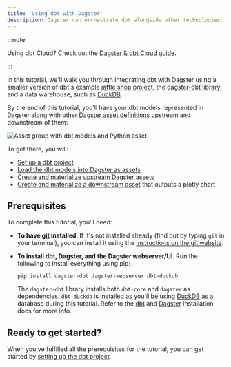 ```yaml
---
title: 'Using dbt with Dagster'
description: Dagster can orchestrate dbt alongside other technologies.
---
```


:::note

Using dbt Cloud? Check out the [Dagster & dbt Cloud guide](/integrations/libraries/dbt/dbt-cloud).

:::

In this tutorial, we'll walk you through integrating dbt with Dagster using a smaller version of dbt's example [jaffle shop project](https://github.com/dbt-labs/jaffle_shop), the [dagster-dbt library](/api/libraries/dagster-dbt), and a data warehouse, such as [DuckDB](https://duckdb.org/).

By the end of this tutorial, you'll have your dbt models represented in Dagster along with other [Dagster asset definitions](/integrations/libraries/dbt/reference#dbt-models-and-dagster-asset-definitions) upstream and downstream of them:

![Asset group with dbt models and Python asset](/images/integrations/dbt/using-dbt-with-dagster/downstream-assets/asset-graph-materialized.png)

To get there, you will:

- [Set up a dbt project](/integrations/libraries/dbt/using-dbt-with-dagster/set-up-dbt-project)
- [Load the dbt models into Dagster as assets](/integrations/libraries/dbt/using-dbt-with-dagster/load-dbt-models)
- [Create and materialize upstream Dagster assets](/integrations/libraries/dbt/using-dbt-with-dagster/upstream-assets)
- [Create and materialize a downstream asset](/integrations/libraries/dbt/using-dbt-with-dagster/downstream-assets) that outputs a plotly chart

## Prerequisites

To complete this tutorial, you'll need:

- **To have [git](https://en.wikipedia.org/wiki/Git) installed**. If it's not installed already (find out by typing `git` in your terminal), you can install it using the [instructions on the git website](https://git-scm.com/book/en/v2/Getting-Started-Installing-Git).

- **To install dbt, Dagster, and the Dagster webserver/UI**. Run the following to install everything using pip:

  ```shell
  pip install dagster-dbt dagster-webserver dbt-duckdb
  ```

  The `dagster-dbt` library installs both `dbt-core` and `dagster` as dependencies. `dbt-duckdb` is installed as you'll be using [DuckDB](https://duckdb.org/) as a database during this tutorial. Refer to the [dbt](https://docs.getdbt.com/dbt-cli/install/overview) and [Dagster](/getting-started/installation) installation docs for more info.

## Ready to get started?

When you've fulfilled all the prerequisites for the tutorial, you can get started by [setting up the dbt project](/integrations/libraries/dbt/using-dbt-with-dagster/set-up-dbt-project).
